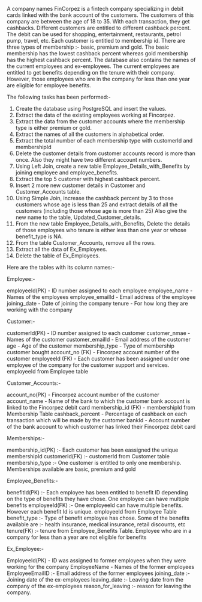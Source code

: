 A company names FinCorpez is a fintech company specializing in debit cards linked with the bank account of the customers. The customers of this company are between the age of 18 to 35. With each transaction, they get cashbacks. Different customers are entitled to different cashback percent. The debit can be used for shopping, entertainment, restaurants, petrol pump, travel, etc. Each customer is entitled to membership id. There are three types of membership :- basic, premium and gold. The basic membership has the lowest cashback percent whereas gold membership has the highest cashback percent. The database also contains the names of the current employees and ex-employees. The current employees are entitled to get benefits depending on the tenure with their company. However, those employees who are in the company for less than one year are eligible for employee benefits.



The following tasks has been performed:-


1) Create the database using PostgreSQL and insert the values.
2) Extract the data of the existing employees working at Fincorpez.
3) Extract the data from the customer accounts where the membership type is either premium or gold.
4) Extract the names of all the customers in alphabetical order.
5) Extract the total number of each membership type with customerId and membershipId
6) Delete the customer details from customer accounts record is more than once. Also they might have two different account numbers.
7) Using Left Join, create a new table Employee_Details_with_Benefits by joining employee and employee_benefits.
8) Extract the top 5 customer with highest cashback percent.
9) Insert 2 more new customer details in Customer and Customer_Accounts table.
10) Using Simple Join, increase the cashback percent by 3 to those customers whose age is less than 25 and extract details of all the customers (including those whose age is more than 25) Also give the new name to the table, Updated_Customer_details.
11) From the new table Employee_Details_with_Benefits, Delete the details of those employees who tenure is either less than one year or whose benefit_type is NA.
12) From the table Customer_Accounts, remove all the rows.
13) Extract all the data of Ex_Employees.
14) Delete the table of Ex_Employees.



Here are the tables with its column names:-

Employee:-

employeeId(PK) - ID number assigned to each employee
employee_name - Names of the employees
employee_emailId - Email address of the employee
joining_date - Date of joining the company
tenure - For how long they are working with the company


Customer:-

customerId(PK) - ID number assigned to each customer
customer_nmae - Names of the customer
customer_emailId - Email address of the customer
age - Age of the customer
membership_type - Type of membership customer bought
account_no (FK) - Fincorpez account number of the customer
employeeId (FK) - Each customer has been assigned under one employee of the company for the customer support and services. employeeId from       Employee table


Customer_Accounts:-

account_no(PK) - Fincorpez account number of the customer
account_name - Name of the bank to which the customer bank account is linked to the Fincorpez debit card
membership_id (FK) - membershipId from Membership Table
cashback_percent - Percentage of cashback on each transaction which will be made by the customer
bankId - Account number of the bank account to which customer has linked their Fincorpez debit card



Memberships:- 


membership_id(PK) :- Each customer has been eassigned the unique membershipId
customerId(FK) :- customerId from Customer table
membership_type :- One customer is entitled to only one membership. Memberships available are basic, premium and gold



Employee_Benefits:-


benefitId(PK) :- Each employee has been entitled to benefit ID depending on the type of benefits they have chose. One employee can have multiple benefits
employeeId(FK) :- One employeeId can have multiple benefits. However each benefit Id is unique. employeeId from Employee Table
benefit_type :- Type of benefit employee has chose. Some of the benefits available are :- health insurance, medical insurance, retail discounts, etc
tenure(FK) :- tenure from Employee_Benefits Table. Employee who are in a company for less than a year are not eligible for benefits


Ex_Employee:-


EmployeeId(PK) - ID was assigned to former employees when they were working for the company
EmployeeName - Names of the former employees
EmployeeEmailID :- Email address of the former employees
joining_date :- Joining date of the ex-employees
leaving_date :- Leaving date from the company of the ex-employees
reason_for_leaving :- reason for leaving the company. 



